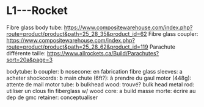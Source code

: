 # L1---Rocket

Fibre glass body tube: https://www.compositewarehouse.com/index.php?route=product/product&path=25_28_35&product_id=62
Fibre glass coupler: https://www.compositewarehouse.com/index.php?route=product/product&path=25_28_62&product_id=119
Parachute différente taille: https://www.allrockets.ca/Build/Parachutes?sort=20a&page=3

bodytube: b
coupler: b
nosecone: en fabrication
fibre glass sleeves: a acheter
shockcords: b
main chute (6ft?): à prendre du gaul
motor (448g): attente de mail
motor tube: b
bulkhead wood: trouvé?
bulk head metal rod: utiliser un clous 
fin fiberglass w/ wood core: a build
masse morte: écrire au dep de gmc
retainer: conceptualiser



